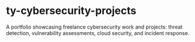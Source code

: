 # ty-cybersecurity-projects
A portfolio showcasing freelance cybersecurity work and projects: threat detection, vulnerability assessments, cloud security, and incident response.
